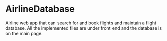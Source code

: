 # AirlineDatabase
Airline web app that can search for and book flights and maintain a flight database. All the implemented files are under front end and the database is on the main page. 
